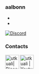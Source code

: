 ### aalbonn ###
*
*
[![Discord](https://img.shields.io/discord/888419741247635536?label=Discord&logo=Discord)][discord]


### Contacts
[<img align="left" alt="utkuali| Discord" width="44px" src="https://i.ibb.co/YtNhB1V/icons8-discord-new-logo-48.png" />][discord]
[<img align="left" alt="utkuali | Youtube" width="44px" src="https://img.icons8.com/color/2x/youtube-play.png" />][youtube]

<br />

[discord]: https://discord.com/invite/M6Wd6bHhXE
[youtube]: https://www.youtube.com/channel/UC-jMUQIoAG2TnU6FEGTXmtA

